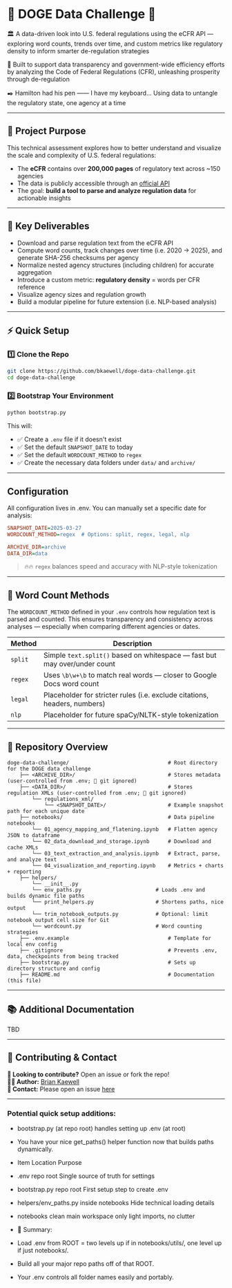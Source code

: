 # 🐶 DOGE Data Challenge 🚀

🏛️ A data-driven look into U.S. federal regulations using the eCFR API — exploring word counts, trends over time, and custom metrics like regulatory density to inform smarter de-regulation strategies

📜 Built to support data transparency and government-wide efficiency efforts by analyzing the Code of Federal Regulations (CFR), unleashing prosperity through de-regulation

✒️ Hamilton had his pen —— I have my keyboard... Using data to untangle the regulatory state, one agency at a time

---

## 🎯 Project Purpose

This technical assessment explores how to better understand and visualize the scale and complexity of U.S. federal regulations:

- The **eCFR** contains over **200,000 pages** of regulatory text across ~150 agencies
- The data is publicly accessible through an [official API](https://www.ecfr.gov/reader-aids/ecfr-developer-resources/rest-api-interactive-documentation)
- The goal: **build a tool to parse and analyze regulation data** for actionable insights

---

## 📌 Key Deliverables

- Download and parse regulation text from the eCFR API
- Compute word counts, track changes over time (i.e. 2020 → 2025), and generate SHA-256 checksums per agency
- Normalize nested agency structures (including children) for accurate aggregation
- Introduce a custom metric: **regulatory density** = words per CFR reference
- Visualize agency sizes and regulation growth
- Build a modular pipeline for future extension (i.e. NLP-based analysis)

---

## ⚡ Quick Setup
### 1️⃣ Clone the Repo  
```bash
git clone https://github.com/bkaewell/doge-data-challenge.git
cd doge-data-challenge
```

### 2️⃣ Bootstrap Your Environment  
```bash
python bootstrap.py
```

This will:
- ✅ Create a `.env` file if it doesn't exist
- ✅ Set the default `SNAPSHOT_DATE` to today
- ✅ Set the default `WORDCOUNT_METHOD` to `regex`
- ✅ Create the necessary data folders under `data/` and `archive/`

---

## Configuration
All configuration lives in .env. You can manually set a specific date for analysis:
```ini
SNAPSHOT_DATE=2025-03-27
WORDCOUNT_METHOD=regex  # Options: split, regex, legal, nlp

ARCHIVE_DIR=archive
DATA_DIR=data
```
  > 🔥🔥 `regex` balances speed and accuracy with NLP-style tokenization

---

## 🔢 Word Count Methods

The `WORDCOUNT_METHOD` defined in your `.env` controls how regulation text is parsed and counted. This ensures transparency and consistency across analyses — especially when comparing different agencies or dates.

| Method   | Description                                                                |
|----------|----------------------------------------------------------------------------|
| `split`  | Simple `text.split()` based on whitespace — fast but may over/under count  |
| `regex`  | Uses `\b\w+\b` to match real words — closer to Google Docs word count      |
| `legal`  | Placeholder for stricter rules (i.e. exclude citations, headers, numbers)  |
| `nlp`    | Placeholder for future spaCy/NLTK-style tokenization                       |

---

## 📂 Repository Overview  
```
doge-data-challenge/                                # Root directory for the DOGE data challenge
    ├── <ARCHIVE_DIR>/                              # Stores metadata (user-controlled from .env; 🚫 git ignored)
    ├── <DATA_DIR>/                                 # Stores regulation XMLs (user-controlled from .env; 🚫 git ignored)
        └── regulations_xml/
            └── <SNAPSHOT_DATE>/                    # Example snapshot path for each unique date
    ├── notebooks/                                  # Data pipeline notebooks
        └── 01_agency_mapping_and_flatening.ipynb   # Flatten agency JSON to dataframe
        └── 02_data_download_and_storage.ipynb      # Download and cache XMLs
        └── 03_text_extraction_and_analysis.ipynb   # Extract, parse, and analyze text
        └── 04_visualization_and_reporting.ipynb    # Metrics + charts + reporting
    ├── helpers/
        └── __init__.py
        └── env_paths.py                        # Loads .env and builds dynamic file paths
        └── print_helpers.py                    # Shortens paths, nice output
        └── trim_notebook_outputs.py            # Optional: limit notebook output cell size for Git
        └── wordcount.py                        # Word counting strategies 
    ├── .env.example                                # Template for local env config
    ├── .gitignore                                  # Prevents .env, data, checkpoints from being tracked
    ├── bootstrap.py                                # Sets up directory structure and config
    ├── README.md                                   # Documentation (this file)  
```  

---

## 📚 Additional Documentation  

TBD

---

## 🤝 Contributing & Contact    

**🎯 Looking to contribute?** Open an issue or fork the repo!  
**👨‍💻 Author:** [Brian Kaewell](https://github.com/bkaewell)  
**📧 Contact:** Please open an issue [here](https://github.com/bkaewell/doge-data-challenge/issues)

---


### Potential quick setup additions:
- bootstrap.py (at repo root) handles setting up .env (at root)
- You have your nice get_paths() helper function now that builds paths dynamically.
- Item	Location	Purpose
- .env	repo root	Single source of truth for settings
- bootstrap.py	repo root	First setup step to create .env
- helpers/env_paths.py	inside notebooks	Hide technical loading details
- notebooks	clean main workspace	only light imports, no clutter

- 🎯 Summary:
- Load .env from ROOT = two levels up if in notebooks/utils/, one level up if just notebooks/.

- Build all your major repo paths off of that ROOT.

- Your .env controls all folder names easily and portably.
